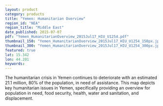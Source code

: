 ```yaml
---
layout: product
category: products
title: "Yemen: Humanitarian Overview"
region_id: "NEA"
region_title: "Middle East"
date_published: 2015-07-07
pdf: "Yemen_HumanitarianOverview_2015Jul17_HIU_U1254.pdf"
thumbnail_150: "Yemen_HumanitarianOverview_2015Jul17_HIU_U1254_150px.jpg"
thumbnail_300: "Yemen_HumanitarianOverview_2015Jul17_HIU_U1254_300px.jpg"
featured: true
lat: 15.342
lon: 44.201
keywords:
---
```

The humanitarian crisis in Yemen continues to deteriorate with an estimated 21.1 million, 80% of the population, in need of assistance. This map depicts key humanitarian issues in Yemen, specifically providing an overview for population in need, food security, health, water and sanitation, and displacement.
